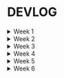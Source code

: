# DEVLOG

<details>

<summary>Week 1</summary>

    Setup project with cmake

    Added libraries for basic work with openGL: GLFW and GLEW
    
    Added Lodepng library for loading textures
    
    Added 3D Vector and Matrix structs with desired functionality

    Added basic support for loading, compiling and using shaders
</details>

<details>

<summary>Week 2</summary>
    Updated project structure - engine as lib, added separate Game project.

    Added simple renderer - now supporting VBO, IBO and array objects. Also supports custom shader data layout.

    Added entity component system supporting basic components - tranform, name ...

    Added scriptable components - possible to add behaviour to entity as component.
</details>

<details>

<summary>Week 3</summary>

    Added rendering system - automatically render all entities with mesh and shader components.

    Added some math classes - quaternion, mat4, vec4.

    Added camera.

    Added uniform buffer support.

    Added keyboard input support.
</details>


<details>

<summary>Week 4</summary>

    Added material class - storing shader and uniform variables.

    Added generation of ark and circle mesh with parameters.

    Added behaviour of player arch (moving around the platform)

    Added conversions between cartesian and polar/cylindrical coords.

    Added bounding box component and its visualization (so far only manual setting)

![week4_gif](/Images/Week4_all.gif)
![week4_wireframe](/Images/Week4_wireframe.png)

</details>
    

<details>

<summary>Week 5</summary>

    Nothing commited - Easter holiday.

</details>

<details>

<summary>Week 6</summary>

    Added generation of sphere mesh.

    Slightly reworked systems and component gathering - now using templated view to iterate over entities with selected components.
    
    Physics WIP 
    - added colliders (sphere, box and arc)
    - naive broad phase checking all entities with collider
    - narrow phase: resolving basic colision between sphere and arc
    - implemented propagating collision information to the entity (possible to react to collision- e.g. bounce, destroying brick etc.)
  
![week6](/Images/Week6.gif)

</details>
